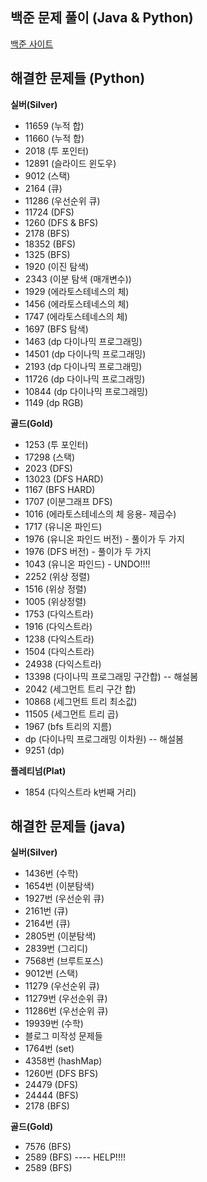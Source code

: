 ## 백준 문제 풀이 (Java & Python)

<a href='https://www.acmicpc.net/' target='_blank'>백준 사이트</a>

## 해결한 문제들 (Python)

**실버(Silver)**
- 11659 (누적 합)
- 11660 (누적 합)
- 2018 (투 포인터)
- 12891 (슬라이드 윈도우)
- 9012 (스택)
- 2164 (큐)
- 11286 (우선순위 큐)
- 11724 (DFS)
- 1260 (DFS & BFS)
- 2178 (BFS)
- 18352 (BFS)
- 1325 (BFS)
- 1920 (이진 탐색)
- 2343 (이분 탐색 (매개변수))
- 1929 (에라토스테네스의 체)
- 1456 (에라토스테네스의 체)
- 1747 (에라토스테네스의 체)
- 1697 (BFS 탐색)
- 1463 (dp 다이나믹 프로그래밍)
- 14501 (dp 다이나믹 프로그래밍)
- 2193 (dp 다이나믹 프로그래밍)
- 11726 (dp 다이나믹 프로그래밍)
- 10844 (dp 다이나믹 프로그래밍)
- 1149 (dp RGB)

**골드(Gold)**
- 1253 (투 포인터)
- 17298 (스택)
- 2023 (DFS)
- 13023 (DFS HARD)
- 1167 (BFS HARD)
- 1707 (이분그래프 DFS)
- 1016 (에라토스테네스의 체 응용- 제곱수)
- 1717 (유니온 파인드)
- 1976 (유니온 파인드 버전) - 풀이가 두 가지
- 1976 (DFS 버전) - 풀이가 두 가지
- 1043 (유니온 파인드) - UNDO!!!!
- 2252 (위상 정렬)
- 1516 (위상 정렬)
- 1005 (위상정렬)
- 1753 (다익스트라)
- 1916 (다익스트라)
- 1238 (다익스트라)
- 1504 (다익스트라)
- 24938 (다익스트라)
- 13398 (다이나믹 프로그래밍 구간합) -- 해설봄
- 2042 (세그먼트 트리 구간 합)
- 10868 (세그먼트 트리 최소값)
- 11505 (세그먼트 트리 곱)
- 1967 (bfs 트리의 지름)
- dp (다이나믹 프로그래밍 이차원) -- 해설봄
- 9251 (dp)

**플레티넘(Plat)**
- 1854 (다익스트라 k번째 거리)


## 해결한 문제들 (java)

**실버(Silver)**
- 1436번 (수학)
- 1654번 (이분탐색)
- 1927번 (우선순위 큐)
- 2161번 (큐)
- 2164번 (큐)
- 2805번 (이분탐색)
- 2839번 (그리디)
- 7568번 (브루트포스)
- 9012번 (스택)
- 11279 (우선순위 큐)
- 11279번 (우선순위 큐)
- 11286번 (우선순위 큐)
- 19939번 (수학)
- 블로그 미작성 문제들
- 1764번 (set)
- 4358번 (hashMap)
- 1260번 (DFS BFS)
- 24479 (DFS)
- 24444 (BFS)
- 2178 (BFS)

**골드(Gold)**
- 7576 (BFS)
- 2589 (BFS) ---- HELP!!!!
- 2589 (BFS)